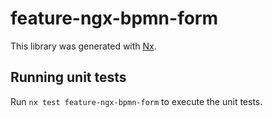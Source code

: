 # feature-ngx-bpmn-form

This library was generated with [Nx](https://nx.dev).

## Running unit tests

Run `nx test feature-ngx-bpmn-form` to execute the unit tests.
